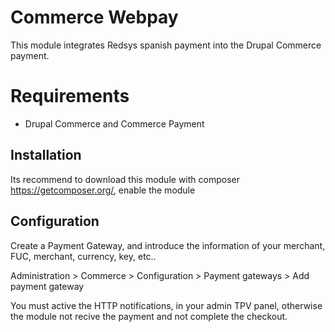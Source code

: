 # Commerce Webpay

This module integrates Redsys spanish payment into the Drupal Commerce payment.

# Requirements

* Drupal Commerce and Commerce Payment

## Installation

Its recommend to download this module with composer https://getcomposer.org/, enable the module

## Configuration 

Create a Payment Gateway, and introduce the information of your merchant, FUC, merchant, currency, key, etc..

Administration > Commerce > Configuration > Payment gateways > Add payment gateway

You must active the HTTP notifications, in your admin TPV panel, otherwise the module not recive the payment and not complete the checkout.
